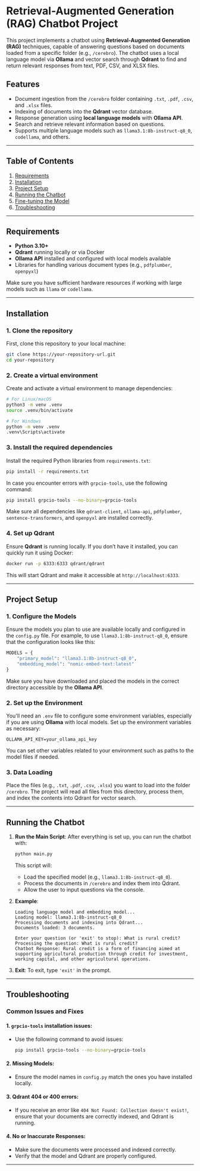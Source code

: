 
# Retrieval-Augmented Generation (RAG) Chatbot Project

This project implements a chatbot using **Retrieval-Augmented Generation (RAG)** techniques, capable of answering questions based on documents loaded from a specific folder (e.g., `/cerebro`). The chatbot uses a local language model via **Ollama** and vector search through **Qdrant** to find and return relevant responses from text, PDF, CSV, and XLSX files.

## Features

- Document ingestion from the `/cerebro` folder containing `.txt`, `.pdf`, `.csv`, and `.xlsx` files.
- Indexing of documents into the **Qdrant** vector database.
- Response generation using **local language models** with **Ollama API**.
- Search and retrieve relevant information based on questions.
- Supports multiple language models such as `llama3.1:8b-instruct-q8_0`, `codellama`, and others.

---

## Table of Contents

1. [Requirements](#requirements)
2. [Installation](#installation)
3. [Project Setup](#project-setup)
4. [Running the Chatbot](#running-the-chatbot)
5. [Fine-tuning the Model](#fine-tuning-the-model)
6. [Troubleshooting](#troubleshooting)

---

## Requirements

- **Python 3.10+**
- **Qdrant** running locally or via Docker
- **Ollama API** installed and configured with local models available
- Libraries for handling various document types (e.g., `pdfplumber`, `openpyxl`)
  
Make sure you have sufficient hardware resources if working with large models such as `llama` or `codellama`.

---

## Installation

### 1. Clone the repository

First, clone this repository to your local machine:

```bash
git clone https://your-repository-url.git
cd your-repository
```

### 2. Create a virtual environment

Create and activate a virtual environment to manage dependencies:

```bash
# For Linux/macOS
python3 -m venv .venv
source .venv/bin/activate

# For Windows
python -m venv .venv
.venv\Scripts\activate
```

### 3. Install the required dependencies

Install the required Python libraries from `requirements.txt`:

```bash
pip install -r requirements.txt
```

In case you encounter errors with `grpcio-tools`, use the following command:

```bash
pip install grpcio-tools --no-binary=grpcio-tools
```

Make sure all dependencies like `qdrant-client`, `ollama-api`, `pdfplumber`, `sentence-transformers`, and `openpyxl` are installed correctly.

### 4. Set up Qdrant

Ensure **Qdrant** is running locally. If you don’t have it installed, you can quickly run it using Docker:

```bash
docker run -p 6333:6333 qdrant/qdrant
```

This will start Qdrant and make it accessible at `http://localhost:6333`.

---

## Project Setup

### 1. Configure the Models

Ensure the models you plan to use are available locally and configured in the `config.py` file. For example, to use `llama3.1:8b-instruct-q8_0`, ensure that the configuration looks like this:

```python
MODELS = {
    "primary_model": "llama3.1:8b-instruct-q8_0",
    "embedding_model": "nomic-embed-text:latest"
}
```

Make sure you have downloaded and placed the models in the correct directory accessible by the **Ollama API**.

### 2. Set up the Environment

You'll need an `.env` file to configure some environment variables, especially if you are using **Ollama** with local models. Set up the environment variables as necessary:

```env
OLLAMA_API_KEY=your_ollama_api_key
```

You can set other variables related to your environment such as paths to the model files if needed.

### 3. Data Loading

Place the files (e.g., `.txt`, `.pdf`, `.csv`, `.xlsx`) you want to load into the folder `/cerebro`. The project will read all files from this directory, process them, and index the contents into Qdrant for vector search.

---

## Running the Chatbot

1. **Run the Main Script**:
   After everything is set up, you can run the chatbot with:

   ```bash
   python main.py
   ```

   This script will:
   - Load the specified model (e.g., `llama3.1:8b-instruct-q8_0`).
   - Process the documents in `/cerebro` and index them into Qdrant.
   - Allow the user to input questions via the console.

2. **Example**:
   ```plaintext
   Loading language model and embedding model...
   Loading model: llama3.1:8b-instruct-q8_0
   Processing documents and indexing into Qdrant...
   Documents loaded: 3 documents.

   Enter your question (or 'exit' to stop): What is rural credit?
   Processing the question: What is rural credit?
   Chatbot Response: Rural credit is a form of financing aimed at supporting agricultural production through credit for investment, working capital, and other agricultural operations.
   ```

3. **Exit**:
   To exit, type `'exit'` in the prompt.

---

## Troubleshooting

### Common Issues and Fixes

#### 1. **`grpcio-tools` installation issues**:
   - Use the following command to avoid issues:
     ```bash
     pip install grpcio-tools --no-binary=grpcio-tools
     ```

#### 2. **Missing Models**:
   - Ensure the model names in `config.py` match the ones you have installed locally.

#### 3. **Qdrant 404 or 400 errors**:
   - If you receive an error like `404 Not Found: Collection doesn't exist!`, ensure that your documents are correctly indexed, and Qdrant is running.

#### 4. **No or Inaccurate Responses**:
   - Make sure the documents were processed and indexed correctly.
   - Verify that the model and Qdrant are properly configured.




---

